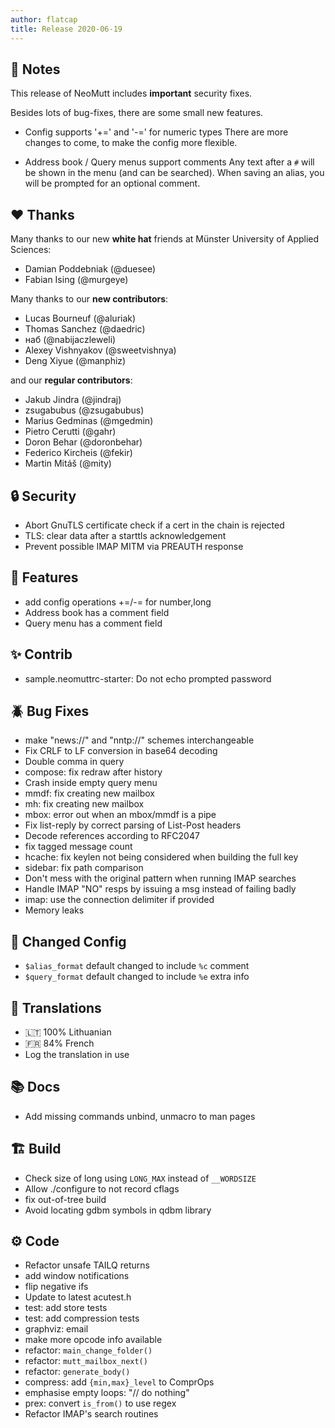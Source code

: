 ```yaml
---
author: flatcap
title: Release 2020-06-19
---
```


## :book: Notes

This release of NeoMutt includes **important** security fixes.

Besides lots of bug-fixes, there are some small new features.

- Config supports '+=' and '-=' for numeric types
  There are more changes to come, to make the config more flexible.

- Address book / Query menus support comments
  Any text after a `#` will be shown in the menu (and can be searched).
  When saving an alias, you will be prompted for an optional comment.

## :heart: Thanks

Many thanks to our new **white hat** friends at Münster University of Applied Sciences:

- Damian Poddebniak (@duesee)
- Fabian Ising (@murgeye)

Many thanks to our **new contributors**:

- Lucas Bourneuf (@aluriak)
- Thomas Sanchez (@daedric)
- наб (@nabijaczleweli)
- Alexey Vishnyakov (@sweetvishnya)
- Deng Xiyue (@manphiz)

and our **regular contributors**:

- Jakub Jindra (@jindraj)
- zsugabubus (@zsugabubus)
- Marius Gedminas (@mgedmin)
- Pietro Cerutti (@gahr)
- Doron Behar (@doronbehar)
- Federico Kircheis (@fekir)
- Martin Mitáš (@mity)

## :lock: Security

- Abort GnuTLS certificate check if a cert in the chain is rejected
- TLS: clear data after a starttls acknowledgement
- Prevent possible IMAP MITM via PREAUTH response

## :gift: Features

- add config operations +=/-= for number,long
- Address book has a comment field
- Query menu has a comment field

## :sparkles: Contrib

- sample.neomuttrc-starter: Do not echo prompted password

## :beetle: Bug Fixes

- make "news://" and "nntp://" schemes interchangeable
- Fix CRLF to LF conversion in base64 decoding
- Double comma in query
- compose: fix redraw after history
- Crash inside empty query menu
- mmdf: fix creating new mailbox
- mh: fix creating new mailbox
- mbox: error out when an mbox/mmdf is a pipe
- Fix list-reply by correct parsing of List-Post headers
- Decode references according to RFC2047
- fix tagged message count
- hcache: fix keylen not being considered when building the full key
- sidebar: fix path comparison
- Don't mess with the original pattern when running IMAP searches
- Handle IMAP "NO" resps by issuing a msg instead of failing badly
- imap: use the connection delimiter if provided
- Memory leaks

## :wrench: Changed Config

- `$alias_format` default changed to include `%c` comment
- `$query_format` default changed to include `%e` extra info

## :black_flag: Translations

- :lithuania: 100% Lithuanian
- :fr: 84% French
- Log the translation in use

## :books: Docs

- Add missing commands unbind, unmacro to man pages

## :building_construction: Build

- Check size of long using `LONG_MAX` instead of `__WORDSIZE`
- Allow ./configure to not record cflags
- fix out-of-tree build
- Avoid locating gdbm symbols in qdbm library

## :gear: Code

- Refactor unsafe TAILQ returns
- add window notifications
- flip negative ifs
- Update to latest acutest.h
- test: add store tests
- test: add compression tests
- graphviz: email
- make more opcode info available
- refactor: `main_change_folder()`
- refactor: `mutt_mailbox_next()`
- refactor: `generate_body()`
- compress: add `{min,max}_level` to ComprOps
- emphasise empty loops: "// do nothing"
- prex: convert `is_from()` to use regex
- Refactor IMAP's search routines

